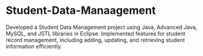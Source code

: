 # Student-Data-Manaagement
Developed a Student Data Management project using Java, Advanced Java, MySQL, and JSTL libraries in Eclipse. Implemented features for student record management, including adding, updating, and retrieving student information efficiently.
